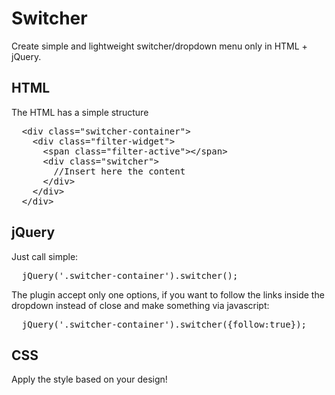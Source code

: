 Switcher
========

<p>Create simple and lightweight switcher/dropdown menu only in HTML + jQuery.</p>

<h2>HTML</h2>

<p>The HTML has a simple structure</p>

<pre>
  &lt;div class=&quot;switcher-container&quot;&gt;
    &lt;div class=&quot;filter-widget&quot;&gt;
      &lt;span class=&quot;filter-active&quot;&gt;&lt;/span&gt;
      &lt;div class=&quot;switcher&quot;&gt;
        //Insert here the content
      &lt;/div&gt;
    &lt;/div&gt;
  &lt;/div&gt;
</pre>

<h2>jQuery</h2>

<p>Just call simple:</p>
<pre>
  jQuery('.switcher-container').switcher();
</pre>
<p>The plugin accept only one options, if you want to follow the links inside the dropdown instead of close and make something via javascript:</p>
<pre>
  jQuery('.switcher-container').switcher({follow:true});
</pre>

<h2>CSS</h2>
<p>Apply the style based on your design!</p>